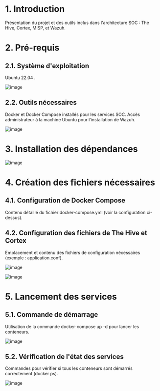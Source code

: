 # 1. Introduction
Présentation du projet et des outils inclus dans l'architecture SOC : The Hive, Cortex, MISP, et Wazuh.
# 2. Pré-requis
## 2.1. Système d'exploitation
Ubuntu 22.04 .

![image](https://github.com/user-attachments/assets/7b7e6b92-d884-4b9d-8df4-f08fac93c270)

## 2.2. Outils nécessaires
Docker et Docker Compose installés pour les services SOC.
Accès administrateur à la machine Ubuntu pour l'installation de Wazuh.

![image](https://github.com/user-attachments/assets/9891b488-93cb-498f-b825-9734787bc634)

# 3. Installation des dépendances

![image](https://github.com/user-attachments/assets/b5bdd3ae-1261-4f62-a8d5-971a2025459b)

# 4. Création des fichiers nécessaires
## 4.1. Configuration de Docker Compose
Contenu détaillé du fichier docker-compose.yml (voir la configuration ci-dessus).
## 4.2. Configuration des fichiers de The Hive et Cortex
Emplacement et contenu des fichiers de configuration nécessaires (exemple : application.conf).

![image](https://github.com/user-attachments/assets/d6d472f7-c174-44e1-808d-ea85bf166b65)

![image](https://github.com/user-attachments/assets/518e9dfb-1350-44c4-9319-19af0b38d3dd)


# 5. Lancement des services
## 5.1. Commande de démarrage
Utilisation de la commande docker-compose up -d pour lancer les conteneurs.

![image](https://github.com/user-attachments/assets/fa89a69f-b6eb-4f97-88a3-69aeca27ae6e)


## 5.2. Vérification de l'état des services
Commandes pour vérifier si tous les conteneurs sont démarrés correctement (docker ps).

![image](https://github.com/user-attachments/assets/dd4185d6-6f14-4993-b6dd-c96534d5901b)


